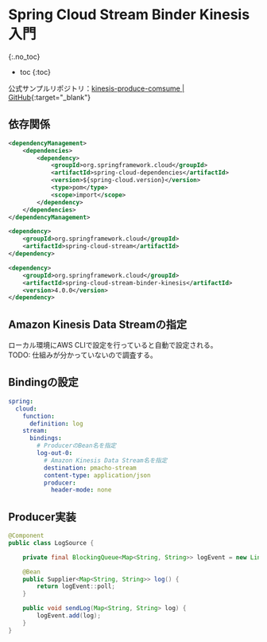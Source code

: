 # Spring Cloud Stream Binder Kinesis入門
{:.no_toc}

* toc
{:toc}

公式サンプルリポジトリ：[kinesis-produce-comsume \| GitHub](https://github.com/spring-cloud/spring-cloud-stream-samples/tree/main/kinesis-samples/kinesis-produce-consume){:target="_blank"}

## 依存関係
```xml
<dependencyManagement>
    <dependencies>
        <dependency>
            <groupId>org.springframework.cloud</groupId>
            <artifactId>spring-cloud-dependencies</artifactId>
            <version>${spring-cloud.version}</version>
            <type>pom</type>
            <scope>import</scope>
        </dependency>
    </dependencies>
</dependencyManagement>
```

```xml
<dependency>
    <groupId>org.springframework.cloud</groupId>
    <artifactId>spring-cloud-stream</artifactId>
</dependency>

<dependency>
    <groupId>org.springframework.cloud</groupId>
    <artifactId>spring-cloud-stream-binder-kinesis</artifactId>
    <version>4.0.0</version>
</dependency>
```

## Amazon Kinesis Data Streamの指定
ローカル環境にAWS CLIで設定を行っていると自動で設定される。  
TODO: 仕組みが分かっていないので調査する。

## Bindingの設定
```yaml
spring:
  cloud:
    function:
      definition: log
    stream:
      bindings:
        # ProducerのBean名を指定
        log-out-0:
          # Amazon Kinesis Data Stream名を指定
          destination: pmacho-stream
          content-type: application/json
          producer:
            header-mode: none
```

## Producer実装
```java
@Component
public class LogSource {

    private final BlockingQueue<Map<String, String>> logEvent = new LinkedBlockingQueue<>();

    @Bean
    public Supplier<Map<String, String>> log() {
        return logEvent::poll;
    }

    public void sendLog(Map<String, String> log) {
        logEvent.add(log);
    }
}
```
